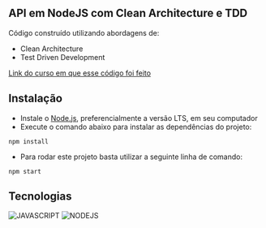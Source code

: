 ## API em NodeJS com Clean Architecture e TDD

Código construído utilizando abordagens de: 

- Clean Architecture
- Test Driven Development

[Link do curso em que esse código foi feito](https://www.youtube.com/watch?v=vV1wQ6GFH0A&list=PL9aKtVrF05DyEwK5kdvzrYXFdpZfj1dsG)

## Instalação

- Instale o [Node.js](https://nodejs.org/en/), preferencialmente a versão LTS, em seu computador
- Execute o comando abaixo para instalar as dependências do projeto:

```
npm install
```

- Para rodar este projeto basta utilizar a seguinte linha de comando:

```
npm start
```
## Tecnologias

![JAVASCRIPT](https://img.shields.io/badge/JavaScript-323330?style=for-the-badge&logo=javascript&logoColor=F7DF1E)
![NODEJS](https://img.shields.io/badge/Node.js-43853D?style=for-the-badge&logo=node.js&logoColor=white)


